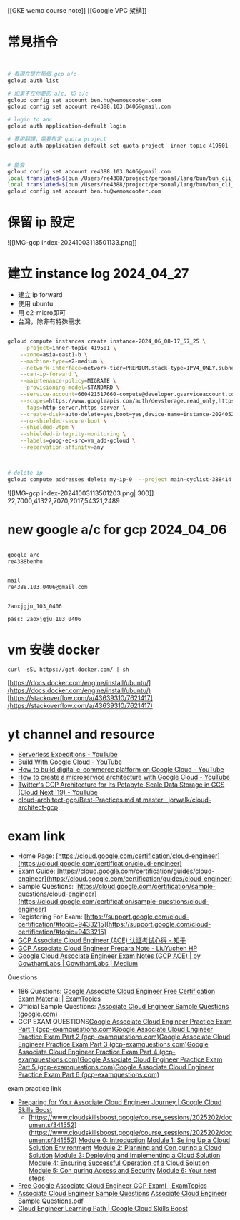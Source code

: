 
[[GKE wemo course note]]
[[Google VPC 架構]]



# 常見指令
```sh


# 看現在是在那個 gcp a/c
gcloud auth list

# 如果不在你要的 a/c, 切 a/c
gcloud config set account ben.hu@wemoscooter.com
gcloud config set account re4388.103.0406@gmail.com

# login to adc
gcloud auth application-default login

# 要用翻譯，需要指定 quota project
gcloud auth application-default set-quota-project  inner-topic-419501


# 整套
gcloud config set account re4388.103.0406@gmail.com 
local translated=$(bun /Users/re4388/project/personal/lang/bun/bun_cli_0/poc/translate/translateC2E.ts "如果您需要更精细地控制输出")
local translated=$(bun /Users/re4388/project/personal/lang/bun/bun_cli_0/poc/translate/eng_to_var.ts "$translated")
gcloud config set account ben.hu@wemoscooter.com

```



# 保留 ip 設定

![[IMG-gcp index-20241003113501133.png]]


# 建立 instance log 2024_04_27
- 建立 ip forward
- 使用 ubuntu
- 用 e2-micro即可
- 台灣，除非有特殊需求

```sh

gcloud compute instances create instance-2024_06_08-17_57_25 \
    --project=inner-topic-419501 \
    --zone=asia-east1-b \
    --machine-type=e2-medium \
    --network-interface=network-tier=PREMIUM,stack-type=IPV4_ONLY,subnet=default \
    --can-ip-forward \
    --maintenance-policy=MIGRATE \
    --provisioning-model=STANDARD \
    --service-account=660421517660-compute@developer.gserviceaccount.com \
    --scopes=https://www.googleapis.com/auth/devstorage.read_only,https://www.googleapis.com/auth/logging.write,https://www.googleapis.com/auth/monitoring.write,https://www.googleapis.com/auth/servicecontrol,https://www.googleapis.com/auth/service.management.readonly,https://www.googleapis.com/auth/trace.append \
    --tags=http-server,https-server \
    --create-disk=auto-delete=yes,boot=yes,device-name=instance-20240526-054054,image=projects/ubuntu-os-cloud/global/images/ubuntu-2004-focal-v20240519,mode=rw,size=10,type=projects/inner-topic-419501/zones/asia-east1-b/diskTypes/pd-balanced \
    --no-shielded-secure-boot \
    --shielded-vtpm \
    --shielded-integrity-monitoring \
    --labels=goog-ec-src=vm_add-gcloud \
    --reservation-affinity=any



# delete ip
gcloud compute addresses delete my-ip-0  --project main-cyclist-388414 --region asia-east1


```

![[IMG-gcp index-20241003113501203.png| 300]]
22,7000,41322,7070,2017,54321,2489


# new google a/c for gcp 2024_04_06
``` sh

google a/c
re4388benhu


mail
re4388.103.0406@gmail.com


2aoxjgju_103_0406

pass: 2aoxjgju_103_0406


```



# vm 安裝 docker
 ```
curl -sSL https://get.docker.com/ | sh
```
[https://docs.docker.com/engine/install/ubuntu/](https://docs.docker.com/engine/install/ubuntu/)
[https://stackoverflow.com/a/43639310/7621417](https://stackoverflow.com/a/43639310/7621417)

# yt channel and resource
- [Serverless Expeditions - YouTube](https://www.youtube.com/playlist?list=PLIivdWyY5sqJwq_pgOxcHzusWjXDVCEiX)
- [Build With Google Cloud - YouTube](https://www.youtube.com/playlist?list=PLIivdWyY5sqLuHY9Lw3DSJbY9Y-eIGMKf)
- [How to build digital e-commerce platform on Google Cloud - YouTube](https://www.youtube.com/watch?v=aOaR4GAcKYU)
- [How to create a microservice architecture with Google Cloud - YouTube](https://www.youtube.com/watch?v=YxNRkw8Msdw)
- [Twitter's GCP Architecture for Its Petabyte-Scale Data Storage in GCS (Cloud Next '19) - YouTube](https://www.youtube.com/watch?v=rBNFwdVDlyo)
- [cloud-architect-gcp/Best-Practices.md at master · jorwalk/cloud-architect-gcp](https://github.com/jorwalk/cloud-architect-gcp/blob/master/Best-Practices.md)



# exam link
- Home Page: [https://cloud.google.com/certification/cloud-engineer](https://cloud.google.com/certification/cloud-engineer) 
- Exam Guide: [https://cloud.google.com/certification/guides/cloud-engineer](https://cloud.google.com/certification/guides/cloud-engineer) 
- Sample Questions: [https://cloud.google.com/certification/sample-questions/cloud-engineer](https://cloud.google.com/certification/sample-questions/cloud-engineer) 
- Registering For Exam: [https://support.google.com/cloud-certification/#topic=9433215](https://support.google.com/cloud-certification/#topic=9433215)
- [GCP Associate Cloud Engineer (ACE) 认证考试心得 - 知乎](https://zhuanlan.zhihu.com/p/478981425)
- [GCP Associate Cloud Engineer Prepara Note - LiuYuchen HP](https://liuyuchen777.github.io/2022/02/20/ACE-Prepare-Note/#Other)
- [Google Cloud Associate Engineer Exam Notes (GCP ACE) | by GowthamLabs | GowthamLabs | Medium](https://medium.com/gowthamlabs/google-cloud-associate-engineer-notes-gcp-ace-8d2260cb3882)

Questions
- 186 Questions: [Google Associate Cloud Engineer Free Certification Exam Material | ExamTopics](https://link.zhihu.com/?target=https%3A//www.examtopics.com/exams/google/associate-cloud-engineer/)
- Official Sample Questions: [Associate Cloud Engineer Sample Questions (google.com)](https://link.zhihu.com/?target=https%3A//docs.google.com/forms/d/e/1FAIpQLSfexWKtXT2OSFJ-obA4iT3GmzgiOCGvjrT9OfxilWC1yPtmfQ/viewform%3Ffbzx%3D-6318940972985920607)
- GCP EXAM QUESTIONS[Google Associate Cloud Engineer Practice Exam Part 1 (gcp-examquestions.com)](https://link.zhihu.com/?target=https%3A//gcp-examquestions.com/gcp-associate-cloud-engineer-practice-exam-part-1/)[Google Associate Cloud Engineer Practice Exam Part 2 (gcp-examquestions.com)](https://link.zhihu.com/?target=https%3A//gcp-examquestions.com/gcp-associate-cloud-engineer-practice-exam-part-2/)[Google Associate Cloud Engineer Practice Exam Part 3 (gcp-examquestions.com)](https://link.zhihu.com/?target=https%3A//gcp-examquestions.com/gcp-associate-cloud-engineer-practice-exam-part-3/)[Google Associate Cloud Engineer Practice Exam Part 4 (gcp-examquestions.com)](https://link.zhihu.com/?target=https%3A//gcp-examquestions.com/gcp-associate-cloud-engineer-practice-exam-part-4/)[Google Associate Cloud Engineer Practice Exam Part 5 (gcp-examquestions.com)](https://link.zhihu.com/?target=https%3A//gcp-examquestions.com/gcp-associate-cloud-engineer-practice-exam-part-5/)[Google Associate Cloud Engineer Practice Exam Part 6 (gcp-examquestions.com)](https://link.zhihu.com/?target=https%3A//gcp-examquestions.com/gcp-associate-cloud-engineer-practice-exam-part-6/)


exam practice link
- [Preparing for Your Associate Cloud Engineer Journey | Google Cloud Skills Boost](https://www.cloudskillsboost.google/course_templates/77?utm_source=gcp_training&utm_medium=website&utm_campaign=cgc&skip_cache=true)
    - [https://www.cloudskillsboost.google/course_sessions/2025202/documents/341552](https://www.cloudskillsboost.google/course_sessions/2025202/documents/341552)
    [Module 0: Introduction](https://storage.googleapis.com/cloud-training/gcpace/2.0/en/on-demand/Preparing_for_ACE_Module_0_v2.0.pdf) [Module 1: Se ing Up a Cloud Solution Environment](https://storage.googleapis.com/cloud-training/gcpace/2.0/en/on-demand/Preparing_for_ACE_Module_1_v2.0.pdf) [Module 2: Planning and Con guring a Cloud Solution](https://storage.googleapis.com/cloud-training/gcpace/2.0/en/on-demand/Preparing_for_ACE_Module_2_v2.0.pdf) [Module 3: Deploying and Implementing a Cloud Solution](https://storage.googleapis.com/cloud-training/gcpace/2.0/en/on-demand/Preparing_for_ACE_Module_3_v2.0.pdf) [Module 4: Ensuring Successful Operation of a Cloud Solution](https://storage.googleapis.com/cloud-training/gcpace/2.0/en/on-demand/Preparing_for_ACE_Module_4_v2.0.pdf) [Module 5: Con guring Access and Security](https://storage.googleapis.com/cloud-training/gcpace/2.0/en/on-demand/Preparing_for_ACE_Module_5_v2.0.pdf) [Module 6: Your next steps](https://storage.googleapis.com/cloud-training/gcpace/2.0/en/on-demand/Preparing_for_ACE_Module_6_v2.0.pdf)
- [Free Google Associate Cloud Engineer GCP Examl | ExamTopics](https://www.examtopics.com/exams/google/associate-cloud-engineer/)
- [Associate Cloud Engineer Sample Questions](https://docs.google.com/forms/d/e/1FAIpQLSfexWKtXT2OSFJ-obA4iT3GmzgiOCGvjrT9OfxilWC1yPtmfQ/viewform)
    [Associate Cloud Engineer Sample Questions.pdf](https://s3-us-west-2.amazonaws.com/secure.notion-static.com/d698aa7f-e7bf-460d-ae10-4dfc17b36693/Associate_Cloud_Engineer_Sample_Questions.pdf)
- [Cloud Engineer Learning Path | Google Cloud Skills Boost](https://www.cloudskillsboost.google/paths/11)